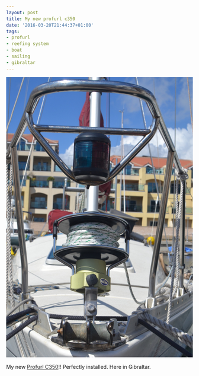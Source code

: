```yaml
---
layout: post
title: My new profurl c350
date: '2016-03-20T21:44:37+01:00'
tags:
- profurl
- reefing system
- boat
- sailing
- gibraltar
---
```

![My new profurl c350](/files/tumblr_o4cuydYoYm1tq106bo1_1280.jpg)

My new [Profurl C350](http://www.profurl.com/fiche-A%7CPROFURL%7CC350-0201010000000000-theme-UK.html)!! Perfectly installed. Here in Gibraltar.

